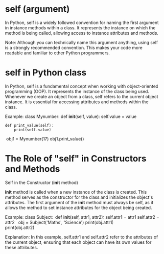 

self (argument)
=================
In Python, self is a widely followed convention for naming the first argument in instance methods within a class. It represents the instance on which the method is being called, allowing access to instance attributes and methods.

Note: Although you can technically name this argument anything, using self is a strongly recommended convention. This makes your code more readable and familiar to other Python programmers.

self in Python class
======================
In Python, self is a fundamental concept when working with object-oriented programming (OOP). It represents the instance of the class being used. Whenever we create an object from a class, self refers to the current object instance. It is essential for accessing attributes and methods within the class.

Example:
class Mynumber:
    def __init__(self, value):
        self.value = value
    
    def print_value(self):
        print(self.value)
​
obj1 = Mynumber(17)
obj1.print_value()


The Role of "self" in Constructors and Methods
================================================
Self in the Constructor (__init__ method)

__init__ method is called when a new instance of the class is created. This method serves as the constructor for the class and initializes the object's attributes. The first argument of the __init__ method must always be self, as it allows the method to set instance attributes for the object being created.

Example:
class Subject:
​
    def __init__(self, attr1, attr2):
        self.attr1 = attr1
        self.attr2 = attr2
​
​
obj = Subject('Maths', 'Science')
print(obj.attr1)  
print(obj.attr2)

Explanation: In this example, self.attr1 and self.attr2 refer to the attributes of the current object, ensuring that each object can have its own values for these attributes.
    